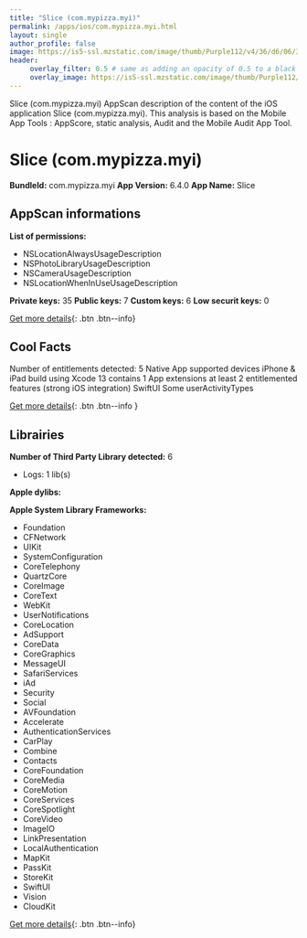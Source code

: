```yaml
---
title: "Slice (com.mypizza.myi)"
permalink: /apps/ios/com.mypizza.myi.html
layout: single
author_profile: false
image: https://is5-ssl.mzstatic.com/image/thumb/Purple112/v4/36/d6/06/36d60628-3091-7a6a-474e-50fbce53954b/AppIcon-0-1x_U007emarketing-0-7-0-85-220.png/512x512bb.jpg
header: 
     overlay_filter: 0.5 # same as adding an opacity of 0.5 to a black background
     overlay_image: https://is5-ssl.mzstatic.com/image/thumb/Purple112/v4/36/d6/06/36d60628-3091-7a6a-474e-50fbce53954b/AppIcon-0-1x_U007emarketing-0-7-0-85-220.png/512x512bb.jpg
---
```

Slice (com.mypizza.myi) AppScan description of the content of the iOS application Slice (com.mypizza.myi). This analysis is based on the Mobile App Tools : AppScore, static analysis, Audit and the Mobile Audit App Tool.

# Slice (com.mypizza.myi)

**BundleId:** com.mypizza.myi
**App Version:** 6.4.0
**App Name:** Slice


## AppScan informations 

**List of permissions:** 
- NSLocationAlwaysUsageDescription
- NSPhotoLibraryUsageDescription
- NSCameraUsageDescription
- NSLocationWhenInUseUsageDescription
  
  
**Private keys:** 35
**Public keys:** 7
**Custom keys:** 6
**Low securit keys:** 0
  
[Get more details](/pricing.html){: .btn .btn--info}

## Cool Facts

Number of entitlements detected: 5
Native App
supported devices iPhone & iPad
build using Xcode 13
contains 1 App extensions
at least 2 entitlemented features (strong iOS integration)
SwiftUI
Some userActivityTypes
  
[Get more details](/pricing.html){: .btn .btn--info }

## Librairies 
**Number of Third Party Library detected:** 6
- Logs: 1 lib(s)


**Apple dylibs:**


**Apple System Library Frameworks:**
- Foundation
- CFNetwork
- UIKit
- SystemConfiguration
- CoreTelephony
- QuartzCore
- CoreImage
- CoreText
- WebKit
- UserNotifications
- CoreLocation
- AdSupport
- CoreData
- CoreGraphics
- MessageUI
- SafariServices
- iAd
- Security
- Social
- AVFoundation
- Accelerate
- AuthenticationServices
- CarPlay
- Combine
- Contacts
- CoreFoundation
- CoreMedia
- CoreMotion
- CoreServices
- CoreSpotlight
- CoreVideo
- ImageIO
- LinkPresentation
- LocalAuthentication
- MapKit
- PassKit
- StoreKit
- SwiftUI
- Vision
- CloudKit


  
[Get more details](/pricing.html){: .btn .btn--info}

